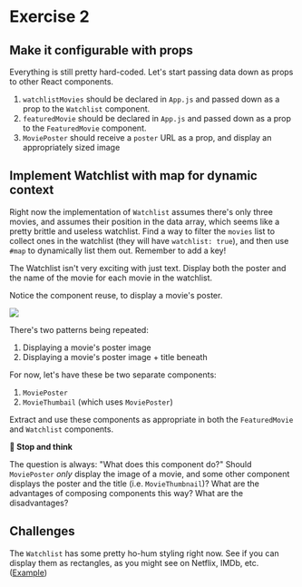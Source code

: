 # Exercise 2

## Make it configurable with props

Everything is still pretty hard-coded. Let's start passing data down as props to other React components.

1. `watchlistMovies` should be declared in `App.js` and passed down as a prop to the `Watchlist` component.
1. `featuredMovie` should be declared in `App.js` and passed down as a prop to the `FeaturedMovie` component.
1. `MoviePoster` should receive a `poster` URL as a prop, and display an appropriately sized image

## Implement Watchlist with map for dynamic context

Right now the implementation of `Watchlist` assumes there's only three movies, and assumes their position in the data array, which seems like a pretty brittle and useless watchlist. Find a way to filter the `movies` list to collect ones in the watchlist (they will have `watchlist: true`), and then use `#map` to dynamically list them out. Remember to add a key!

The Watchlist isn't very exciting with just text. Display both the poster and the name of the movie for each movie in the watchlist.

Notice the component reuse, to display a movie's poster.

![](https://i.imgur.com/00kCfHC.png)

There's two patterns being repeated:

1. Displaying a movie's poster image
1. Displaying a movie's poster image + title beneath

For now, let's have these be two separate components:

1. `MoviePoster`
1. `MovieThumbail` (which uses `MoviePoster`)

Extract and use these components as appropriate in both the `FeaturedMovie` and `Watchlist` components.

**🤔 Stop and think**

The question is always: "What does this component do?" Should `MoviePoster` *only* display the image of a movie, and some other component displays the poster and the title (i.e. `MovieThumbnail`)? What are the advantages of composing components this way? What are the disadvantages?

## Challenges

The `Watchlist` has some pretty ho-hum styling right now. See if you can display them as rectangles, as you might see on Netflix, IMDb, etc. ([Example](https://i.imgur.com/CS0kFld.png))
